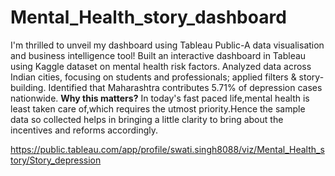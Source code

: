 # Mental_Health_story_dashboard
I'm thrilled to unveil my dashboard using Tableau Public-A data visualisation and business intelligence tool!
Built an interactive dashboard in Tableau using Kaggle dataset on mental health risk factors. Analyzed data across Indian cities, focusing on students and professionals; applied filters &amp; story-building. Identified that Maharashtra contributes 5.71% of depression cases nationwide.
**Why this matters?**
In today's fast paced life,mental health is least taken care of,which requires the utmost priority.Hence the sample data so collected helps in bringing a little clarity to bring about the incentives and reforms accordingly.
 
https://public.tableau.com/app/profile/swati.singh8088/viz/Mental_Health_story/Story_depression
